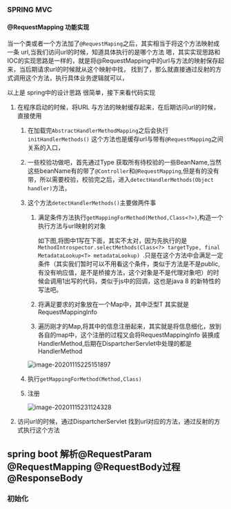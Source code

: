 
### SPRING MVC

#### @RequestMapping 功能实现

当一个类或者一个方法加了`@RequestMaping`之后，其实相当于将这个方法映射成一条 url,当我们访问url的时候，知道具体执行的是哪个方法
嗯，其实实现思路和IOC的实现思路是一样的，就是将@RequestMapping中的url与方法的映射保存起来，当后期请求url的时候就从这个映射中找，
找到了，那么就直接通过反射的方式调用这个方法，执行具体业务逻辑就可以，

以上是 spring中的设计思路 很简单，接下来看代码实现

1. 在程序启动的时候，将URL 与方法的映射缓存起来，在后期访问url的时候，直接使用
	
	1. 在加载完`AbstractHandlerMethodMapping`之后会执行`initHandlerMethods()` 这个方法也是缓存url与带有`@RequestMapping`之间关系的入口，
	
	2. 一些校验功做吧，首先通过Type 获取所有待校验的一些BeanName,当然这些beanName有的带了`@Controller`和`@RequestMapping`,但是有的没有带，所以需要校验，校验完之后，进入`detectHandlerMethods(Object handler)`方法，
	
	3. 这个方法`detectHandlerMethods()`主要做两件事
	
	   1. 满足条件方法执行`getMappingForMethod(Method,Class<?>)`,构造一个执行方法与url映射的对象
	
	      如下图,将图中1写在下面，其实不太对，因为先执行的是`MethodIntrospector.selectMethods(Class<?> targetType, final MetadataLookup<T> metadataLookup) `.只是在这个方法中会满足一定条件（其实我们暂时可以不用看这个条件，类似于方法是不是public,有没有响应值，是不是桥接方法，这个对象是不是代理对象吧）的时候会调用1出写的代码，类似于js中的回调，这也是java 8 的新特性的写法吧。
	
	   2. 将满足要求的对象放在一个Map中，其中泛型T 其实就是 RequestMappingInfo 
	
	   3. 遍历刚才的Map,将其中的信息注册起来，其实就是将信息细化，放到各自的map中，这个注册的过程又会将RequestMappingInfo 装换成HandlerMethod,后期在DispartcherServlet中处理的都是HandlerMethod
	
	   ![image-20201115225151897](C:\Users\Eric\AppData\Roaming\Typora\typora-user-images\image-20201115225151897.png)
	   
	4. 执行`getMappingForMethod(Method,Class)`
	
	5. 注册
	
	   ![image-20201115231124328](C:\Users\Eric\AppData\Roaming\Typora\typora-user-images\image-20201115231124328.png)
	
2. 访问url的时候，通过DispartcherServlet 找到url对应的方法，通过反射的方式执行这个方法


## spring boot 解析@RequestParam @RequestMapping @RequestBody过程 @ResponseBody

### 初始化



